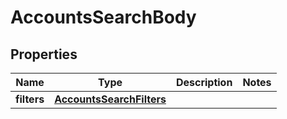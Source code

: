 # AccountsSearchBody

## Properties
Name | Type | Description | Notes
------------ | ------------- | ------------- | -------------
**filters** | [**AccountsSearchFilters**](AccountsSearchFilters.md) |  | 
